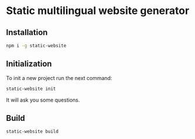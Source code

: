 # Static multilingual website generator

## Installation

```bash
npm i -g static-website
```

## Initialization

To init a new project run the next command:

```bash
static-website init
```

It will ask you some questions.

## Build

```bash
static-website build
```
